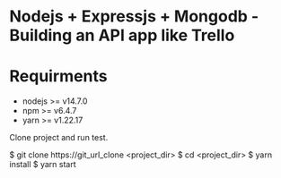  # Nodejs + Expressjs + Mongodb - Building an API app like Trello

# Requirments

* nodejs >= v14.7.0
* npm >= v6.4.7
* yarn >= v1.22.17

Clone project and run test.

$ git clone https://git_url_clone <project_dir>
$ cd <project_dir>
$ yarn install
$ yarn start
